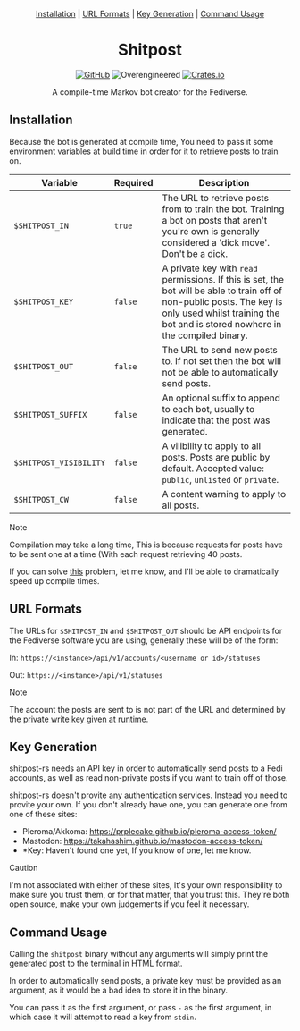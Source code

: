 <div align="center">

[Installation](#installation) |
[URL Formats](#format) |
[Key Generation](#key) |
[Command Usage](#command)

# Shitpost

[![GitHub](https://img.shields.io/badge/Github-KaitlynEthylia%2Fshitpost-cec2fc?logo=github&style=for-the-badge)](https://github.com/KaitlynEthylia/shitpost)
![Overengineered](https://img.shields.io/badge/Over-Engineered-f7b679?logo=rust&style=for-the-badge)
[![Crates.io](https://img.shields.io/crates/v/shitpost?color=%23f7b679&logo=rust&style=for-the-badge)](https://crates.io/crates/shitpost)

A compile-time Markov bot creator for the Fediverse.

</div>

<a id="installation"></a>

## Installation

Because the bot is generated at compile time, You need to pass it some
environment variables at build time in order for it to retrieve posts
to train on.

| Variable | Required | Description |
| -------- | -------- | ----------- |
| `$SHITPOST_IN` | `true` | The URL to retrieve posts from to train the bot. Training a bot on posts that aren't you're own is generally considered a 'dick move'. Don't be a dick. |
| `$SHITPOST_KEY` | `false` | A private key with `read` permissions. If this is set, the bot will be able to train off of non-public posts. The key is only used whilst training the bot and is stored nowhere in the compiled binary. |
| `$SHITPOST_OUT` | `false` | The URL to send new posts to. If not set then the bot will not be able to automatically send posts. |
| `$SHITPOST_SUFFIX` | `false` | An optional suffix to append to each bot, usually to indicate that the post was generated. |
| `$SHITPOST_VISIBILITY` | `false` | A vilibility to apply to all posts. Posts are public by default. Accepted value: `public`, `unlisted` or `private`. |
| `$SHITPOST_CW` | `false` | A content warning to apply to all posts. |

> [!NOTE]
> Compilation may take a long time, This is because requests for posts
> have to be sent one at a time (With each request retrieving 40
> posts.
>
> If you can solve [this](https://akko.wtf/notice/AiENPbvKa2ieHWjrJQ)
> problem, let me know, and I'll be able to dramatically speed up
> compile times.

<a id="format"></a>

## URL Formats

The URLs for `$SHITPOST_IN` and `$SHITPOST_OUT` should be API
endpoints for the Fediverse software you are using, generally these
will be of the form:

In: `https://<instance>/api/v1/accounts/<username or id>/statuses`

Out: `https://<instance>/api/v1/statuses`

> [!NOTE]
> The account the posts are sent to is not part of the URL and
> determined by the [private write key given at runtime](#command).

<a id="key"></a>

## Key Generation

shitpost-rs needs an API key in order to automatically send posts to a
Fedi accounts, as well as read non-private posts if you want to train
off of those.

shitpost-rs doesn't provite any authentication services. Instead you
need to provite your own. If you don't already have one, you can
generate one from one of these sites:

- Pleroma/Akkoma: https://prplecake.github.io/pleroma-access-token/
- Mastodon: https://takahashim.github.io/mastodon-access-token/
- *Key: Haven't found one yet, If you know of one, let me know.

> [!CAUTION]
> I'm not associated with either of these sites, It's your own
> responsibility to make sure you trust them, or for that matter, that
> you trust this. They're both open source, make your own judgements
> if you feel it necessary.

<a id="command"></a>

## Command Usage

Calling the `shitpost` binary without any arguments will simply print
the generated post to the terminal in HTML format.

In order to automatically send posts, a private key must be provided
as an argument, as it would be a bad idea to store it in the binary.

You can pass it as the first argument, or pass `-` as the first
argument, in which case it will attempt to read a key from `stdin`.
